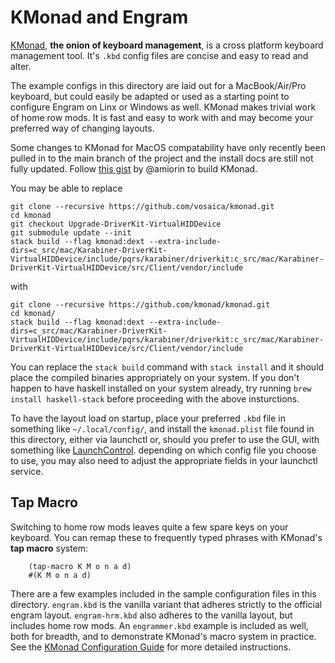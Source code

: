 # KMonad and Engram

[KMonad](https://github.com/kmonad/kmonad), **the onion of keyboard management**, is a cross platform keyboard management tool. It's `.kbd` config files are concise and easy to read and alter. 

The example configs in this directory are laid out for a MacBook/Air/Pro keyboard, but could easily be adapted or used as a starting point to configure Engram on Linx or Windows as well. KMonad makes trivial work of home row mods. It is fast and easy to work with and may become your preferred way of changing layouts.

Some changes to KMonad for MacOS compatability have only recently been pulled in to the main branch of the project and the install docs are still not fully updated. Follow [this gist](https://gist.github.com/amiorin/4c74f63fe599a1dcbd0933628df1aac9) by @amiorin to build KMonad. 

You may be able to replace 

```
git clone --recursive https://github.com/vosaica/kmonad.git
cd kmonad
git checkout Upgrade-DriverKit-VirtualHIDDevice
git submodule update --init
stack build --flag kmonad:dext --extra-include-dirs=c_src/mac/Karabiner-DriverKit-VirtualHIDDevice/include/pqrs/karabiner/driverkit:c_src/mac/Karabiner-DriverKit-VirtualHIDDevice/src/Client/vendor/include
```

with 

```
git clone --recursive https://github.com/kmonad/kmonad.git
cd kmonad/
stack build --flag kmonad:dext --extra-include-dirs=c_src/mac/Karabiner-DriverKit-VirtualHIDDevice/include/pqrs/karabiner/driverkit:c_src/mac/Karabiner-DriverKit-VirtualHIDDevice/src/Client/vendor/include
```

You can replace the `stack build` command with `stack install` and it should place the compiled binaries appropriately on your system. If you don't happen to have haskell installed on your system already, try running `brew install haskell-stack` before proceeding with the above insturctions.



To have the layout load on startup, place your preferred `.kbd` file in something like `~/.local/config/`, and install the `kmonad.plist` file found in this directory, either via launchctl or, should you prefer to use the GUI, with something like [LaunchControl](https://www.soma-zone.com/LaunchControl/). depending on which config file you choose to use, you may also need to adjust the appropriate fields in your launchctl service.

## Tap Macro

Switching to home row mods leaves quite a few spare keys on your keyboard. You can remap these to frequently typed phrases with KMonad's __tap macro__ system:

```kmonad
    (tap-macro K M o n a d)
    #(K M o n a d)
```

There are a few examples included in the sample configuration files in this directory. `engram.kbd` is the vanilla variant that adheres strictly to the official engram layout. `engram-hrm.kbd` also adheres to the vanilla layout, but includes home row mods. An `engrammer.kbd` example is included as well, both for breadth, and to demonstrate KMonad's macro system in practice. See the [KMonad Configuration Guide](https://github.com/kmonad/kmonad/blob/1b2ec006259ddbe6cda30db8eb783e8177a9f12b/keymap/tutorial.kbd#L481C1-L481C2) for more detailed instructions.